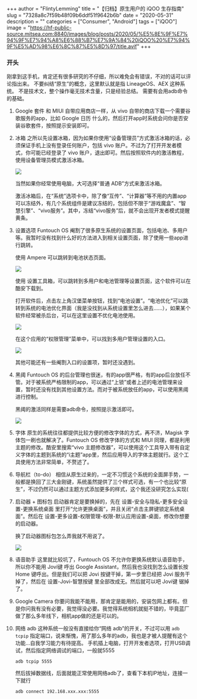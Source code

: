 +++
author = "FlintyLemming"
title = "【归档】原生用户的 iQOO 生存指南"
slug = "7328a8c7f59b48f09b6ddf51f9642b6b"
date = "2020-05-31"
description = ""
categories = ["Consumer", "Android"]
tags = ["iQOO"]
image = "https://hf-public-source.mitsea.com:8840/images/blog/posts/2020/05/%E5%8E%9F%E7%94%9F%E7%94%A8%E6%88%B7%E7%9A%84%20iQOO%20%E7%94%9F%E5%AD%98%E6%8C%87%E5%8D%97/title.avif"
+++

### 开头

刚拿到这手机，肯定还有很多研究的不仔细，所以难免会有错误，不对的话可以评论指出来。
不要纠结“原生”的概念，这里默认就是指 LineageOS、AEX 这种系统。
不是技术文，整个操作毫无技术含量，只是经验总结。
需要有会用adb命令的基础。

1. Google 套件
和 MIUI 自带应用商店一样，从 vivo 自带的商店下载一个需要谷歌服务的app，比如 Google 日历 什么的，然后打开app时系统会问你是否安装谷歌套件，按照提示安装即可。
2. 冰箱
之所以先设置冰箱，因为如果你使用“设备管理员”方式激活冰箱的话，必须保证手机上没有登录任何账户，包括 vivo 账户。不过为了打开开发者模式，你可能已经登录了 vivo 账户，退出即可。然后按照软件内的激活教程，使用设备管理员模式激活冰箱。
    
    ![](https://hf-public-source.mitsea.com:8840/images/blog/posts/2020/05/%E5%8E%9F%E7%94%9F%E7%94%A8%E6%88%B7%E7%9A%84%20iQOO%20%E7%94%9F%E5%AD%98%E6%8C%87%E5%8D%97/1.avif)
    
    当然如果你经常使用电脑，大可选择“普通 ADB”方式来激活冰箱。
    
    激活冰箱后，在“系统”选项卡中，除了像“互传”、“计算器”等不用的内置app可以冻结外，有几个系统组件是建议冻结的，包括但不限于“游戏魔盒”、“智慧引擎”、“vivo服务”。其中，冻结“vivo服务”后，就不会出现开发者模式提醒黄条。
    
3. 设置选项
Funtouch OS 阉割了很多原生系统的设置页面，包括电池、多用户等。我暂时没有找到什么好的方法进入到相关设置页面，除了使用一些app进行跳转。
    
    使用 Ampere 可以跳转到电池状态页面。
    
    ![](https://hf-public-source.mitsea.com:8840/images/blog/posts/2020/05/%E5%8E%9F%E7%94%9F%E7%94%A8%E6%88%B7%E7%9A%84%20iQOO%20%E7%94%9F%E5%AD%98%E6%8C%87%E5%8D%97/2.avif)
    
    使用 设置工具箱，可以跳转到多用户和电池管理等设置页面，这个软件可以在酷安下载到。
    
    打开软件后，点击左上角汉堡菜单按钮，找到“电池设置”。“电池优化”可以跳转到系统的电池优化界面（我是没找到从系统设置里怎么进去……），如果某个软件经常被杀后台，可以在这里设置不优化电池使用。
    
    ![](https://hf-public-source.mitsea.com:8840/images/blog/posts/2020/05/%E5%8E%9F%E7%94%9F%E7%94%A8%E6%88%B7%E7%9A%84%20iQOO%20%E7%94%9F%E5%AD%98%E6%8C%87%E5%8D%97/3.avif)
    
    在这个应用的“权限管理”菜单中，可以找到多用户管理设置的入口。
    
    ![](https://hf-public-source.mitsea.com:8840/images/blog/posts/2020/05/%E5%8E%9F%E7%94%9F%E7%94%A8%E6%88%B7%E7%9A%84%20iQOO%20%E7%94%9F%E5%AD%98%E6%8C%87%E5%8D%97/4.avif)
    
    其他可能还有一些阉割入口的设置项，暂时还没遇到。
    
4. 黑阈
Funtouch OS 的后台管理也很迷，有的app很严格，有的app后台放任不管。对于被系统严格限制的app，可以通过“上锁”或者上述的电池管理来设置，暂时还没有找到其他设置方法。而对于被系统放任的app，可以使用黑阈进行控制。
    
    黑阈的激活同样是需要adb命令，按照提示激活即可。
    
    ![](https://hf-public-source.mitsea.com:8840/images/blog/posts/2020/05/%E5%8E%9F%E7%94%9F%E7%94%A8%E6%88%B7%E7%9A%84%20iQOO%20%E7%94%9F%E5%AD%98%E6%8C%87%E5%8D%97/5.avif)
    
5. 字体
原生的系统往往都提供比较方便的修改字体的方式，再不济，Magisk 字体包一刷也就解决了。Funtouch OS 修改字体的方式和 MIUI 同理，都是利用主题的修改。酷安里搜索“vivo 主题修改器”，可以使用这个工具导入带有自定义字体的主题到系统的“i主题”app里，然后应用导入的字体主题就行。这个工具使用方法非常简单，不赘述了。
6. 导航栏（to-do）
相信从原生过来的，一定不习惯这个系统的全面屏手势，一般都是换回了三大金刚键，系统虽然提供了三个样式可选，有一个也比较“原生”，不过仍然可以通过主题方式添加更多的样式，这个我还没研究怎么实现(
7. 启动器 + 图标包
启动器肯定是要换掉的，先在 设置-安全与隐私-更多安全设置-更换系统桌面 里打开“允许更换桌面”，并且关闭“点击主屏键锁定系统桌面”。然后在 设置-更多设置-权限管理-权限-默认应用设置-桌面，修改你想要的启动器。
    
    换了启动器图标包怎么弄我就不用说了。
    
    ![](https://hf-public-source.mitsea.com:8840/images/blog/posts/2020/05/%E5%8E%9F%E7%94%9F%E7%94%A8%E6%88%B7%E7%9A%84%20iQOO%20%E7%94%9F%E5%AD%98%E6%8C%87%E5%8D%97/6.avif)
    
8. 语音助手
这里就比较坑了，Funtouch OS 不允许你更换系统默认语音助手，所以你不能用 Jovi键 呼出 Google Assistant，然后我也没找到怎么设置长按 Home 键呼出。但是我们可以把 Jovi 按键干掉，第一步里已经把 Jovi 服务干掉了，然后在 设置-Jovi-智慧按键 里全部改成无。然后就可以吧 Jovi键 锯掉了。
9. Google Camera
你要问我能不能用，那肯定是能用的，安装包网上都有。但是你问我有没有必要，我觉得没必要。我觉得系统相机就挺不错的，毕竟蓝厂做了那么多年线下，相机app做的还是可以的。
10. 网络 adb
这种系统一般没有直接给你“网络 adb”的开关，不过可以用 `adb tcpip` 指定端口，说来惭愧，用了那么多年的adb，我也是才被人提醒有这个功能…自我学习能力有待提高。
手机插上电脑，打开开发者选项，打开USB调试，然后指定网络调试的端口，一般就5555
    
    ```
    adb tcpip 5555
    
    ```
    
    然后拔掉数据线，后面就能正常使用网络adb了，查看下本机IP地址，连接一下就行
    
    ```
    adb connect 192.168.xxx.xxx:5555
    
    ```